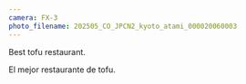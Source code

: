 ```yaml
---
camera: FX-3
photo_filename: 202505_CO_JPCN2_kyoto_atami_000020060003
---
```


Best tofu restaurant.

El mejor restaurante de tofu.

